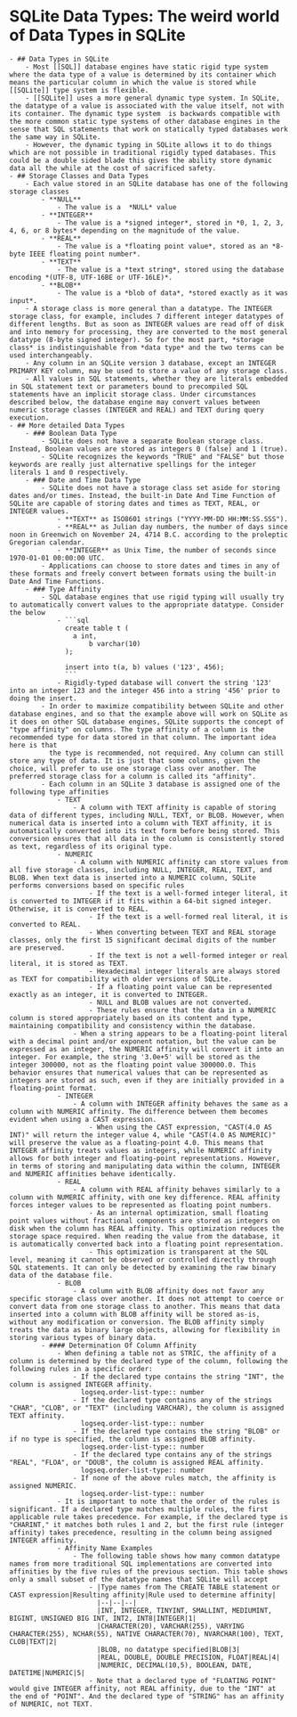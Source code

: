# SQLite Data Types: The weird world of Data Types in SQLite
	- ## Data Types in SQLite
		- Most [[SQL]] database engines have static rigid type system where the data type of a value is determined by its container which means the particular column in which the value is stored while [[SQLite]] type system is flexible.
		- [[SQLite]] uses a more general dynamic type system. In SQLite, the datatype of a value is associated with the value itself, not with its container. The dynamic type system  is backwards compatible with the more common static type systems of other database engines in the sense that SQL statements that work on statically typed databases work the same way in SQLite.
		- However, the dynamic typing in SQLite allows it to do things which are not possible in traditional rigidly typed databases. This could be a double sided blade this gives the ability store dynamic data all the while at the cost of sacrificed safety.
	- ## Storage Classes and Data Types
		- Each value stored in an SQLite database has one of the following storage classes
			- **NULL**
				- The value is a  *NULL* value
			- **INTEGER**
				- The value is a *signed integer*, stored in *0, 1, 2, 3, 4, 6, or 8 bytes* depending on the magnitude of the value.
			- **REAL**
				- The value is a *floating point value*, stored as an *8-byte IEEE floating point number*.
			- **TEXT**
				- The value is a *text string*, stored using the database encoding *(UTF-8, UTF-16BE or UTF-16LE)*.
			- **BLOB**
				- The value is a *blob of data*, *stored exactly as it was input*.
		- A storage class is more general than a datatype. The INTEGER storage class, for example, includes 7 different integer datatypes of different lengths. But as soon as INTEGER values are read off of disk and into memory for processing, they are converted to the most general datatype (8-byte signed integer). So for the most part, *storage class* is indistinguishable from *data type* and the two terms can be used interchangeably.
		- Any column in an SQLite version 3 database, except an INTEGER PRIMARY KEY column, may be used to store a value of any storage class.
		- All values in SQL statements, whether they are literals embedded in SQL statement text or parameters bound to precompiled SQL statements have an implicit storage class. Under circumstances described below, the database engine may convert values between numeric storage classes (INTEGER and REAL) and TEXT during query execution.
	- ## More detailed Data Types
		- ### Boolean Data Type
			- SQLite does not have a separate Boolean storage class. Instead, Boolean values are stored as integers 0 (false) and 1 (true).
			- SQLite recognizes the keywords "TRUE" and "FALSE" but those keywords are really just alternative spellings for the integer literals 1 and 0 respectively.
		- ### Date and Time Data Type
			- SQLite does not have a storage class set aside for storing dates and/or times. Instead, the built-in Date And Time Function of SQLite are capable of storing dates and times as TEXT, REAL, or INTEGER values.
				- **TEXT** as ISO8601 strings ("YYYY-MM-DD HH:MM:SS.SSS").
				- **REAL** as Julian day numbers, the number of days since noon in Greenwich on November 24, 4714 B.C. according to the proleptic Gregorian calendar.
				- **INTEGER** as Unix Time, the number of seconds since 1970-01-01 00:00:00 UTC.
			- Applications can choose to store dates and times in any of these formats and freely convert between formats using the built-in Date And Time Functions.
		- ### Type Affinity
			- SQL database engines that use rigid typing will usually try to automatically convert values to the appropriate datatype. Consider the below
				- ```sql
				  create table t (
				  	a int,
				    	b varchar(10)
				  );
				  
				  insert into t(a, b) values ('123', 456);
				  ```
				- Rigidly-typed database will convert the string '123' into an integer 123 and the integer 456 into a string '456' prior to doing the insert.
			- In order to maximize compatibility between SQLite and other database engines, and so that the example above will work on SQLite as it does on other SQL database engines, SQLite supports the concept of "type affinity" on columns. The type affinity of a column is the recommended type for data stored in that column. The important idea here is that
			  the type is recommended, not required. Any column can still store any type of data. It is just that some columns, given the choice, will prefer to use one storage class over another. The preferred storage class for a column is called its "affinity".
			- Each column in an SQLite 3 database is assigned one of the following type affinities
				- TEXT
					- A column with TEXT affinity is capable of storing data of different types, including NULL, TEXT, or BLOB. However, when numerical data is inserted into a column with TEXT affinity, it is automatically converted into its text form before being stored. This conversion ensures that all data in the column is consistently stored as text, regardless of its original type.
				- NUMERIC
					- A column with NUMERIC affinity can store values from all five storage classes, including NULL, INTEGER, REAL, TEXT, and BLOB. When text data is inserted into a NUMERIC column, SQLite performs conversions based on specific rules
						- If the text is a well-formed integer literal, it is converted to INTEGER if it fits within a 64-bit signed integer. Otherwise, it is converted to REAL.
						- If the text is a well-formed real literal, it is converted to REAL.
						- When converting between TEXT and REAL storage classes, only the first 15 significant decimal digits of the number are preserved.
						- If the text is not a well-formed integer or real literal, it is stored as TEXT.
						- Hexadecimal integer literals are always stored as TEXT for compatibility with older versions of SQLite.
						- If a floating point value can be represented exactly as an integer, it is converted to INTEGER.
						- NULL and BLOB values are not converted.
						- These rules ensure that the data in a NUMERIC column is stored appropriately based on its content and type, maintaining compatibility and consistency within the database.
					- When a string appears to be a floating-point literal with a decimal point and/or exponent notation, but the value can be expressed as an integer, the NUMERIC affinity will convert it into an integer. For example, the string '3.0e+5' will be stored as the integer 300000, not as the floating point value 300000.0. This behavior ensures that numerical values that can be represented as integers are stored as such, even if they are initially provided in a floating-point format.
				- INTEGER
					- A column with INTEGER affinity behaves the same as a column with NUMERIC affinity. The difference between them becomes evident when using a CAST expression.
						- When using the CAST expression, "CAST(4.0 AS INT)" will return the integer value 4, while "CAST(4.0 AS NUMERIC)" will preserve the value as a floating-point 4.0. This means that INTEGER affinity treats values as integers, while NUMERIC affinity allows for both integer and floating-point representations. However, in terms of storing and manipulating data within the column, INTEGER and NUMERIC affinities behave identically.
				- REAL
					- A column with REAL affinity behaves similarly to a column with NUMERIC affinity, with one key difference. REAL affinity forces integer values to be represented as floating point numbers.
						- As an internal optimization, small floating point values without fractional components are stored as integers on disk when the column has REAL affinity. This optimization reduces the storage space required. When reading the value from the database, it is automatically converted back into a floating point representation.
						- This optimization is transparent at the SQL level, meaning it cannot be observed or controlled directly through SQL statements. It can only be detected by examining the raw binary data of the database file.
				- BLOB
					- A column with BLOB affinity does not favor any specific storage class over another. It does not attempt to coerce or convert data from one storage class to another. This means that data inserted into a column with BLOB affinity will be stored as-is, without any modification or conversion. The BLOB affinity simply treats the data as binary large objects, allowing for flexibility in storing various types of binary data.
			- #### Determination Of Column Affinity
				- When defining a table not as STRIC, the affinity of a column is determined by the declared type of the column, following the following rules in a specific order:
					- If the declared type contains the string "INT", the column is assigned INTEGER affinity.
					  logseq.order-list-type:: number
					- If the declared type contains any of the strings "CHAR", "CLOB", or "TEXT" (including VARCHAR), the column is assigned TEXT affinity.
					  logseq.order-list-type:: number
					- If the declared type contains the string "BLOB" or if no type is specified, the column is assigned BLOB affinity.
					  logseq.order-list-type:: number
					- If the declared type contains any of the strings "REAL", "FLOA", or "DOUB", the column is assigned REAL affinity.
					  logseq.order-list-type:: number
					- If none of the above rules match, the affinity is assigned NUMERIC.
					  logseq.order-list-type:: number
				- It is important to note that the order of the rules is significant. If a declared type matches multiple rules, the first applicable rule takes precedence. For example, if the declared type is "CHARINT," it matches both rules 1 and 2, but the first rule (integer affinity) takes precedence, resulting in the column being assigned INTEGER affinity.
				- Affinity Name Examples
					- The following table shows how many common datatype names from more traditional SQL implementations are converted into affinities by the five rules of the previous section. This table shows only a small subset of the datatype names that SQLite will accept
						- |Type names from The CREATE TABLE statement or CAST expression|Resulting affinity|Rule used to determine affinity|
						  |--|--|--|
						  |INT, INTEGER, TINYINT, SMALLINT, MEDIUMINT, BIGINT, UNSIGNED BIG INT, INT2, INT8|INTEGER|1|
						  |CHARACTER(20), VARCHAR(255), VARYING CHARACTER(255), NCHAR(55), NATIVE CHARACTER(70), NVARCHAR(100), TEXT, CLOB|TEXT|2|
						  |BLOB, no datatype specified|BLOB|3|
						  |REAL, DOUBLE, DOUBLE PRECISION, FLOAT|REAL|4|
						  |NUMERIC, DECIMAL(10,5), BOOLEAN, DATE, DATETIME|NUMERIC|5|
						- Note that a declared type of "FLOATING POINT" would give INTEGER affinity, not REAL affinity, due to the "INT" at the end of "POINT". And the declared type of "STRING" has an affinity of NUMERIC, not TEXT.